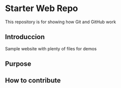 # Starter Web Repo

This repository is for showing how Git and GitHub work

## Introduccion

Sample website with plenty of files for demos

## Purpose

## How to contribute
